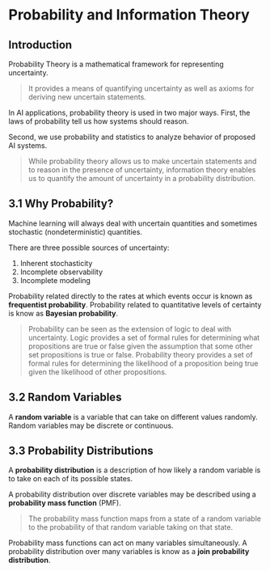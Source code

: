 # Probability and Information Theory

## Introduction

Probability Theory is a mathematical framework for representing uncertainty.

> It provides a means of quantifying uncertainty as well as axioms for deriving new uncertain statements.

In AI applications, probability theory is used in two major ways. First, the laws of probability tell us how systems should reason.

Second, we use probability and statistics to analyze behavior of proposed AI systems.

> While probability theory allows us to make uncertain statements and to reason in the presence of uncertainty, information theory enables us to quantify the amount of uncertainty in a probability distribution.

## 3.1 Why Probability?

Machine learning will always deal with uncertain quantities and sometimes stochastic (nondeterministic) quantities.

There are three possible sources of uncertainty:

1. Inherent stochasticity
1. Incomplete observability
1. Incomplete modeling

Probability related directly to the rates at which events occur is known as **frequentist probability**. Probability related to quantitative levels of certainty is know as **Bayesian probability**.

> Probability can be seen as the extension of logic to deal with uncertainty. Logic provides a set of formal rules for determining what propositions are true or false given the assumption that some other set propositions is true or false. Probability theory provides a set of formal rules for determining the likelihood of a proposition being true given the likelihood of other propositions.

## 3.2 Random Variables

A **random variable** is a variable that can take on different values randomly. Random variables may be discrete or continuous.

## 3.3 Probability Distributions

A **probability distribution** is a description of how likely a random variable is to take on each of its possible states.

A probability distribution over discrete variables may be described using a **probability mass function** (PMF).

> The probability mass function maps from a state of a random variable to the probability of that random variable taking on that state.

Probability mass functions can act on many variables simultaneously. A probability distribution over many variables is know as a **join probability distribution**.
